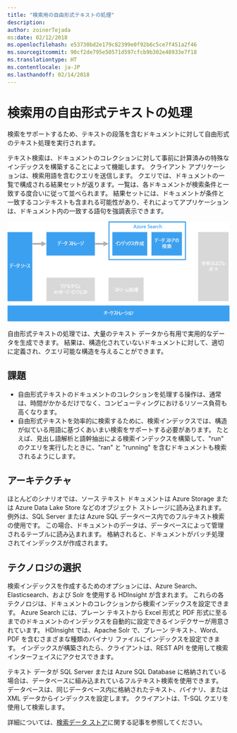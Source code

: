 ```yaml
---
title: "検索用の自由形式テキストの処理"
description: 
author: zoinerTejada
ms:date: 02/12/2018
ms.openlocfilehash: e53730bd2e179c82399e0f92b6c5ce7f451a2f46
ms.sourcegitcommit: 90cf2de795e50571d597cfcb9b302e48933e7f18
ms.translationtype: HT
ms.contentlocale: ja-JP
ms.lasthandoff: 02/14/2018
---
```

# <a name="processing-free-form-text-for-search"></a>検索用の自由形式テキストの処理

検索をサポートするため、テキストの段落を含むドキュメントに対して自由形式のテキスト処理を実行されます。

テキスト検索は、ドキュメントのコレクションに対して事前に計算済みの特殊なインデックスを構築することによって機能します。 クライアント アプリケーションは、検索用語を含むクエリを送信します。 クエリでは、ドキュメントの一覧で構成される結果セットが返ります。一覧は、各ドキュメントが検索条件と一致する度合いに従って並べられます。 結果セットには、ドキュメントが条件と一致するコンテキストも含まれる可能性があり、それによってアプリケーションは、ドキュメント内の一致する語句を強調表示できます。 

![](./images/search-pipeline.png)

自由形式テキストの処理では、大量のテキスト データから有用で実用的なデータを生成できます。 結果は、構造化されていないドキュメントに対して、適切に定義され、クエリ可能な構造を与えることができます。


## <a name="challenges"></a>課題

- 自由形式テキストのドキュメントのコレクションを処理する操作は、通常は、時間がかかるだけでなく、コンピューティングにおけるリソース負荷も高くなります。
- 自由形式テキストを効率的に検索するために、検索インデックスでは、構造が似ている用語に基づくあいまい検索をサポートする必要があります。 たとえば、見出し語解析と語幹抽出による検索インデックスを構築して、"run" のクエリを実行したときに、"ran" と "running" を含むドキュメントも検索されるようにします。

## <a name="architecture"></a>アーキテクチャ

ほとんどのシナリオでは、ソース テキスト ドキュメントは Azure Storage または Azure Data Lake Store などのオブジェクト ストレージに読み込まれます。 例外は、SQL Server または Azure SQL データベース内でのフルテキスト検索の使用です。 この場合、ドキュメントのデータは、データベースによって管理されるテーブルに読み込まれます。 格納されると、ドキュメントがバッチ処理されてインデックスが作成されます。

## <a name="technology-choices"></a>テクノロジの選択

検索インデックスを作成するためのオプションには、Azure Search、Elasticsearch、および Solr を使用する HDInsight が含まれます。 これらの各テクノロジは、ドキュメントのコレクションから検索インデックスを設定できます。 Azure Search には、プレーン テキストから Excel 形式と PDF 形式に至るまでのドキュメントのインデックスを自動的に設定できるインデクサーが用意されています。 HDInsight では、Apache Solr で、プレーン テキスト、Word、PDF を含むさまざまな種類のバイナリ ファイルにインデックスを設定できます。 インデックスが構築されたら、クライアントは、REST API を使用して検索インターフェイスにアクセスできます。 

テキスト データが SQL Server または Azure SQL Database に格納されている場合は、データベースに組み込まれているフルテキスト検索を使用できます。 データベースは、同じデータベース内に格納されたテキスト、バイナリ、または XML データからインデックスを設定します。 クライアントは、T-SQL クエリを使用して検索します。 

詳細については、[検索データ ストア](../technology-choices/search-options.md)に関する記事を参照してください。
